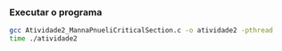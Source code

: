 ### Executar o programa
```sh
gcc Atividade2_MannaPnueliCriticalSection.c -o atividade2 -pthread
time ./atividade2
```
